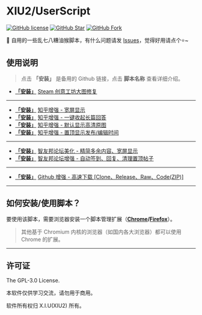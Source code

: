 # XIU2/UserScript

[![GitHub license](https://img.shields.io/github/license/XIU2/UserScript.svg?style=flat-square&color=4285dd)](https://github.com/XIU2/UserScript/blob/master/LICENSE)
[![GitHub Star](https://img.shields.io/github/stars/XIU2/UserScript.svg?style=flat-square&label=Star&color=4285dd)](https://github.com/XIU2/UserScript/stargazers)
[![GitHub Fork](https://img.shields.io/github/forks/XIU2/UserScript.svg?style=flat-square&label=Fork&color=4285dd)](https://github.com/XIU2/UserScript/network/members)

🔨 自用的一些乱七八糟油猴脚本，有什么问题请发 [Issues](https://github.com/XIU2/UserScript/issues/new/choose)，觉得好用请点个⭐~

## 使用说明

> 点击 **「安装」** 是备用的 Github 链接，点击 **脚本名称** 查看详细介绍。

*  **[「安装」](https://cdn.jsdelivr.net/gh/XIU2/UserScript@master/SteamWorkshopImageRepair.user.js)** [Steam 创意工坊大图修复](https://greasyfork.org/scripts/397666)  
****
* **[「安装」](https://cdn.jsdelivr.net/gh/XIU2/UserScript@master/ZhihuEnhanced-Widescreen.user.js)** [知乎增强 - 宽屏显示](https://greasyfork.org/scripts/412212)  
*  **[「安装」](https://cdn.jsdelivr.net/gh/XIU2/UserScript@master/ZhihuEnhanced-CollapsedAnswer.user.js)** [知乎增强 - 一键收起长篇回答](https://greasyfork.org/scripts/412205)  
*  **[「安装」](https://cdn.jsdelivr.net/gh/XIU2/UserScript@master/ZhihuEnhanced-HD-Pictures.user.js)** [知乎增强 - 默认显示高清原图](https://greasyfork.org/scripts/412217)  
*  **[「安装」](https://cdn.jsdelivr.net/gh/XIU2/UserScript@master/ZhihuEnhanced-Time.user.js)** [知乎增强 - 置顶显示发布/编辑时间](https://greasyfork.org/scripts/412216)  
****
*  **[「安装」](https://cdn.jsdelivr.net/gh/XIU2/UserScript@master/Zhiyoo-Beautification.user.js)** [智友邦论坛美化 - 精简多余内容、宽屏显示](https://greasyfork.org/scripts/412361)  
*  **[「安装」](https://cdn.jsdelivr.net/gh/XIU2/UserScript@master/Zhiyoo-Enhanced.user.js)** [智友邦论坛增强 - 自动签到、回复、清理置顶帖子](https://greasyfork.org/scripts/412362)  
****
*  **[「安装」](https://cdn.jsdelivr.net/gh/XIU2/UserScript@master/GithubEnhanced-High-Speed-Download.user.js)** [Github 增强 - 高速下载 \[Clone、Release、Raw、Code(ZIP)\]](https://greasyfork.org/scripts/412245)  

****

## 如何安装/使用脚本？

要使用该脚本，需要浏览器安装一个脚本管理扩展（**[Chrome](https://www.lanzous.com/b073l8d1e)/[Firefox](https://addons.mozilla.org/firefox/addon/tampermonkey/)**）。  
 
> 其他基于 Chromium 内核的浏览器（如国内各大浏览器）都可以使用 Chrome 的扩展。  

****

## 许可证

The GPL-3.0 License.

本软件仅供学习交流，请勿用于商用。  

软件所有权归 X.I.U(XIU2) 所有。  
